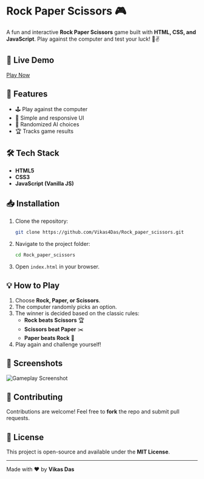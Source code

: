 # Rock Paper Scissors 🎮

A fun and interactive **Rock Paper Scissors** game built with **HTML, CSS, and JavaScript**. Play against the computer and test your luck! 🤖✌️

## 🚀 Live Demo
[Play Now](https://vikas4das.github.io/Rock_paper_scissors/)

## 📌 Features
- 🕹️ Play against the computer
- 🎨 Simple and responsive UI
- 🔄 Randomized AI choices
- 🏆 Tracks game results

## 🛠 Tech Stack
- **HTML5**
- **CSS3**
- **JavaScript (Vanilla JS)**

## 📥 Installation
1. Clone the repository:
   ```bash
   git clone https://github.com/Vikas4Das/Rock_paper_scissors.git
   ```
2. Navigate to the project folder:
   ```bash
   cd Rock_paper_scissors
   ```
3. Open `index.html` in your browser.

## 💡 How to Play
1. Choose **Rock, Paper, or Scissors**.
2. The computer randomly picks an option.
3. The winner is decided based on the classic rules:
   - **Rock beats Scissors** 🏆
   - **Scissors beat Paper** ✂️
   - **Paper beats Rock** 📄
4. Play again and challenge yourself!

## 📸 Screenshots
![Gameplay Screenshot](https://vikas4das.github.io/Rock_paper_scissors/your-screenshot.jpg)

## 🤝 Contributing
Contributions are welcome! Feel free to **fork** the repo and submit pull requests.

## 📜 License
This project is open-source and available under the **MIT License**.

---
Made with ❤️ by **Vikas Das**
